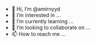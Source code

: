 - 👋 Hi, I’m @amirnyyd
- 👀 I’m interested in ...
- 🌱 I’m currently learning ...
- 💞️ I’m looking to collaborate on ...
- 📫 How to reach me ...

<!---
amirnyyd/amirnyyd is a ✨ special ✨ repository because its `README.md` (this file) appears on your GitHub profile.
You can click the Preview link to take a look at your changes.
--->
